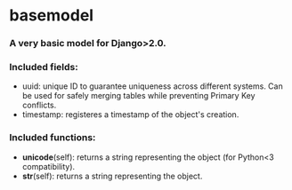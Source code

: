 # basemodel
### A very basic model for Django>2.0.
### Included fields:
- uuid: unique ID to guarantee uniqueness across different systems. Can be used for safely merging tables while preventing Primary Key conflicts.
- timestamp: registeres a timestamp of the object's creation.
### Included functions:
- __unicode__(self): returns a string representing the object (for Python<3 compatibility).
- __str__(self): returns a string representing the object.
